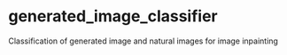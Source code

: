# generated_image_classifier
Classification of generated image and natural images for image inpainting